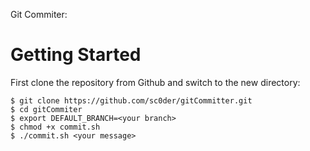 Git Commiter:

# Getting Started
First clone the repository from Github and switch to the new directory:

    $ git clone https://github.com/sc0der/gitCommitter.git
    $ cd gitCommiter
    $ export DEFAULT_BRANCH=<your branch>
    $ chmod +x commit.sh
    $ ./commit.sh <your message>
